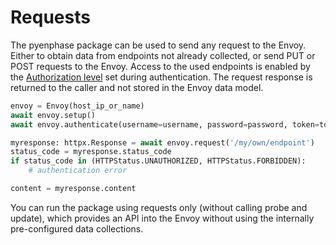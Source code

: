 # Requests

The pyenphase package can be used to send any request to the Envoy. Either to obtain data from endpoints not already collected, or send PUT or POST requests to the Envoy. Access to the used endpoints is enabled by the [Authorization level](./usage_authentication.md#authorization-levels) set during authentication. The request response is returned to the caller and not stored in the Envoy data model.

```python
envoy = Envoy(host_ip_or_name)
await envoy.setup()
await envoy.authenticate(username=username, password=password, token=token)

myresponse: httpx.Response = await envoy.request('/my/own/endpoint')
status_code = myresponse.status_code
if status_code in (HTTPStatus.UNAUTHORIZED, HTTPStatus.FORBIDDEN):
    # authentication error

content = myresponse.content

```

You can run the package using requests only (without calling probe and update), which provides an API into the Envoy without using the internally pre-configured data collections.
